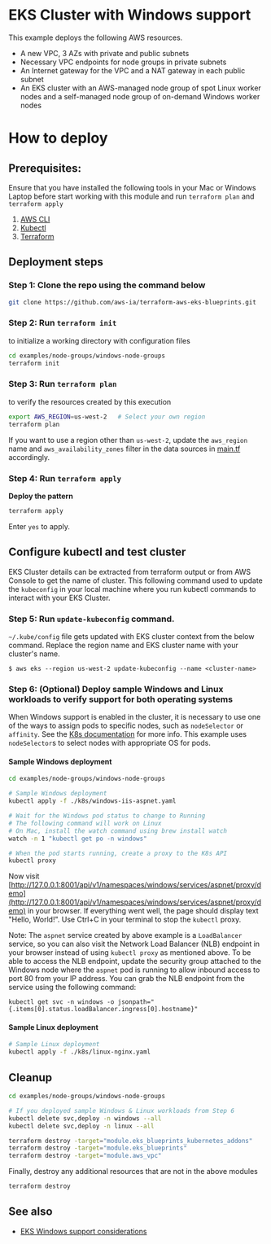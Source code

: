 # EKS Cluster with Windows support

This example deploys the following AWS resources.

- A new VPC, 3 AZs with private and public subnets
- Necessary VPC endpoints for node groups in private subnets
- An Internet gateway for the VPC and a NAT gateway in each public subnet
- An EKS cluster with an AWS-managed node group of spot Linux worker nodes and a self-managed node group of on-demand Windows worker nodes

# How to deploy

## Prerequisites:

Ensure that you have installed the following tools in your Mac or Windows Laptop before start working with this module and run `terraform plan` and `terraform apply`

1. [AWS CLI](https://docs.aws.amazon.com/cli/latest/userguide/install-cliv2.html)
2. [Kubectl](https://Kubernetes.io/docs/tasks/tools/)
3. [Terraform](https://learn.hashicorp.com/tutorials/terraform/install-cli)

## Deployment steps

### Step 1: Clone the repo using the command below

```bash
git clone https://github.com/aws-ia/terraform-aws-eks-blueprints.git
```

### Step 2: Run `terraform init`

to initialize a working directory with configuration files

```bash
cd examples/node-groups/windows-node-groups
terraform init
```

### Step 3: Run `terraform plan`

to verify the resources created by this execution

```bash
export AWS_REGION=us-west-2   # Select your own region
terraform plan
```

If you want to use a region other than `us-west-2`, update the `aws_region` name and `aws_availability_zones` filter in the data sources in [main.tf](./main.tf) accordingly.

### Step 4: Run `terraform apply`

**Deploy the pattern**

```sh
terraform apply
```

Enter `yes` to apply.

## Configure kubectl and test cluster

EKS Cluster details can be extracted from terraform output or from AWS Console to get the name of cluster. This following command used to update the `kubeconfig` in your local machine where you run kubectl commands to interact with your EKS Cluster.

### Step 5: Run `update-kubeconfig` command.

`~/.kube/config` file gets updated with EKS cluster context from the below command. Replace the region name and EKS cluster name with your cluster's name.

    $ aws eks --region us-west-2 update-kubeconfig --name <cluster-name>

### Step 6: (Optional) Deploy sample Windows and Linux workloads to verify support for both operating systems

When Windows support is enabled in the cluster, it is necessary to use one of the ways to assign pods to specific nodes, such as `nodeSelector` or `affinity`. See the [K8s documentation](https://kubernetes.io/docs/concepts/scheduling-eviction/assign-pod-node/) for more info. This example uses `nodeSelector`s to select nodes with appropriate OS for pods.

#### Sample Windows deployment

```bash
cd examples/node-groups/windows-node-groups

# Sample Windows deployment
kubectl apply -f ./k8s/windows-iis-aspnet.yaml

# Wait for the Windows pod status to change to Running
# The following command will work on Linux
# On Mac, install the watch command using brew install watch
watch -n 1 "kubectl get po -n windows"

# When the pod starts running, create a proxy to the K8s API
kubectl proxy
```

Now visit [http://127.0.0.1:8001/api/v1/namespaces/windows/services/aspnet/proxy/demo](http://127.0.0.1:8001/api/v1/namespaces/windows/services/aspnet/proxy/demo) in your browser. If everything went well, the page should display text "Hello, World!". Use Ctrl+C in your terminal to stop the `kubectl` proxy.

Note: The `aspnet` service created by above example is a `LoadBalancer` service, so you can also visit the Network Load Balancer (NLB) endpoint in your browser instead of using `kubectl proxy` as mentioned above. To be able to access the NLB endpoint, update the security group attached to the Windows node where the `aspnet` pod is running to allow inbound access to port 80 from your IP address. You can grab the NLB endpoint from the service using the following command:

```
kubectl get svc -n windows -o jsonpath="{.items[0].status.loadBalancer.ingress[0].hostname}"
```

#### Sample Linux deployment

```bash
# Sample Linux deployment
kubectl apply -f ./k8s/linux-nginx.yaml
```

## Cleanup

```sh
cd examples/node-groups/windows-node-groups

# If you deployed sample Windows & Linux workloads from Step 6
kubectl delete svc,deploy -n windows --all
kubectl delete svc,deploy -n linux --all
```

```sh
terraform destroy -target="module.eks_blueprints_kubernetes_addons"
terraform destroy -target="module.eks_blueprints"
terraform destroy -target="module.aws_vpc"
```

Finally, destroy any additional resources that are not in the above modules

```sh
terraform destroy
```

## See also

- [EKS Windows support considerations](https://docs.aws.amazon.com/eks/latest/userguide/windows-support.html)
